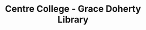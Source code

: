 ---
layout: repo
title: "Centre College - Grace Doherty Library"
id: 18328
permalink: repos/18328/
---